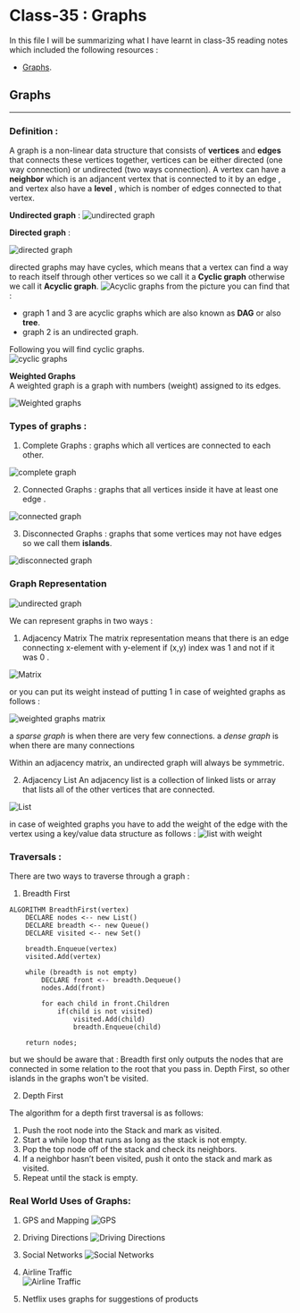 # Class-35 : Graphs


In this file I will be summarizing what I have learnt in class-35 reading notes which included the following resources :
- [Graphs](https://codefellows.github.io/common_curriculum/data_structures_and_algorithms/Code_401/class-35/resources/graphs.html).

## Graphs 
***

### Definition :  
A graph is a non-linear data structure that consists of **vertices** and **edges** that connects these vertices together, vertices can be either directed (one way connection) or undirected (two ways connection).
A vertex can have a **neighbor** which is an adjancent vertex that is connected to it by an edge , and vertex also have a **level** , which is nomber of edges connected to that vertex.


**Undirected graph** : 
![undirected graph ](https://codefellows.github.io/common_curriculum/data_structures_and_algorithms/Code_401/class-35/resources/assets/UndirectedGraph.PNG)

**Directed graph** :

![directed graph](https://codefellows.github.io/common_curriculum/data_structures_and_algorithms/Code_401/class-35/resources/assets/DirectedGraph.PNG)

directed graphs may have cycles, which means that a vertex can find a way to reach itself through other vertices so we call it a **Cyclic graph** otherwise we call it **Acyclic graph**. 
![Acyclic graphs](https://codefellows.github.io/common_curriculum/data_structures_and_algorithms/Code_401/class-35/resources/assets/threeAcyclic.png)
from the picture you can find that :
- graph 1 and 3 are acyclic graphs which are also known as **DAG** or also **tree**.
- graph 2 is an undirected graph.  

Following you will find cyclic graphs.  
![cyclic graphs](https://codefellows.github.io/common_curriculum/data_structures_and_algorithms/Code_401/class-35/resources/assets/cyclic.PNG)

**Weighted Graphs**  
A weighted graph is a graph with numbers (weight) assigned to its edges.   

![Weighted graphs](https://codefellows.github.io/common_curriculum/data_structures_and_algorithms/Code_401/class-35/resources/assets/weightGraph.PNG)

### Types of graphs :

1. Complete Graphs : graphs which all vertices are connected to each other. 

![complete graph](https://codefellows.github.io/common_curriculum/data_structures_and_algorithms/Code_401/class-35/resources/assets/CompleteGraph.PNG)

2. Connected Graphs : graphs that all vertices inside it have at least one edge .

![connected graph](https://codefellows.github.io/common_curriculum/data_structures_and_algorithms/Code_401/class-35/resources/assets/ConnectedGraph.PNG)

3. Disconnected Graphs :  graphs that some vertices may not have edges so we call them **islands**.

![disconnected graph](https://codefellows.github.io/common_curriculum/data_structures_and_algorithms/Code_401/class-35/resources/assets/DisconnectedGraph.PNG)

### Graph Representation
![undirected graph ](https://codefellows.github.io/common_curriculum/data_structures_and_algorithms/Code_401/class-35/resources/assets/UndirectedGraph.PNG)

We can represent graphs in two ways :

1. Adjacency Matrix
The matrix representation means that there is an edge connecting x-element with y-element if (x,y) index was 1 and not if it was 0 . 

![Matrix](https://codefellows.github.io/common_curriculum/data_structures_and_algorithms/Code_401/class-35/resources/assets/AdjMatrix.PNG)

or you can put its weight instead of putting 1 in case of weighted graphs as follows :

![weighted graphs matrix](https://codefellows.github.io/common_curriculum/data_structures_and_algorithms/Code_401/class-35/resources/assets/weightMatrix.PNG)

a *sparse graph* is when there are very few connections. a *dense graph* is when there are many connections

Within an adjacency matrix, an undirected graph will always be symmetric. 

2. Adjacency List
An adjacency list is a collection of linked lists or array that lists all of the other vertices that are connected.

![List](https://codefellows.github.io/common_curriculum/data_structures_and_algorithms/Code_401/class-35/resources/assets/AdjList.PNG)

in case of weighted graphs you have to add the weight of the edge with the vertex using a key/value data structure as follows :
![list with weight](https://codefellows.github.io/common_curriculum/data_structures_and_algorithms/Code_401/class-35/resources/assets/weightList.PNG)


### Traversals :
There are two ways to traverse through a graph :
1. Breadth First
```
ALGORITHM BreadthFirst(vertex)
    DECLARE nodes <-- new List()
    DECLARE breadth <-- new Queue()
    DECLARE visited <-- new Set()

    breadth.Enqueue(vertex)
    visited.Add(vertex)

    while (breadth is not empty)
        DECLARE front <-- breadth.Dequeue()
        nodes.Add(front)

        for each child in front.Children
            if(child is not visited)
                visited.Add(child)
                breadth.Enqueue(child)

    return nodes;
```
but we should be aware that :
Breadth first only outputs the nodes that are connected in some relation to the root that you pass in.
Depth First, so other islands in the graphs won't be visited. 

2. Depth First

The algorithm for a depth first traversal is as follows:

1. Push the root node into the Stack and mark as visited.
2. Start a while loop that runs as long as the stack is not empty.
3. Pop the top node off of the stack and check its neighbors.
4. If a neighbor hasn’t been visited, push it onto the stack and mark as visited.
5. Repeat until the stack is empty.


### Real World Uses of Graphs:

1. GPS and Mapping
![GPS](https://qph.fs.quoracdn.net/main-qimg-ece3547a5e9c93d7e67abbc919afdf55-pjlq)
2. Driving Directions
![Driving Directions](https://miro.medium.com/max/1400/0*VqG4dM9VTPel3_w3.jpg)
3. Social Networks
![Social Networks](https://i.stack.imgur.com/xWMRJ.jpg)
4. Airline Traffic  
![Airline Traffic](https://encrypted-tbn0.gstatic.com/images?q=tbn:ANd9GcRu5KYa3O7f8A2a9xjr-dBsx7z8XLBKWelItg&usqp=CAU)

5. Netflix uses graphs for suggestions of products

